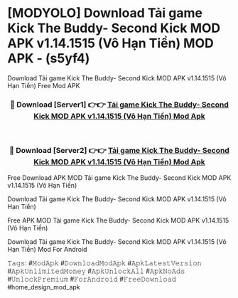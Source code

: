 # [MODYOLO] Download Tải game Kick The Buddy- Second Kick MOD APK v1.14.1515 (Vô Hạn Tiền) MOD APK - (s5yf4)
Download Tải game Kick The Buddy- Second Kick MOD APK v1.14.1515 (Vô Hạn Tiền) Free Mod APK

<div align="center">
<h3>🔴 Download [Server1] 👉👉 <a href="https://apk-comot.site?title=Tải_game_Kick_The_Buddy-_Second_Kick_MOD_APK_v1.14.1515_(Vô_Hạn_Tiền)">Tải game Kick The Buddy- Second Kick MOD APK v1.14.1515 (Vô Hạn Tiền) Mod Apk</a></h3><br>

<h3>🔴 Download [Server2] 👉👉 <a href="https://apk-comot.site?title=Tải_game_Kick_The_Buddy-_Second_Kick_MOD_APK_v1.14.1515_(Vô_Hạn_Tiền)">Tải game Kick The Buddy- Second Kick MOD APK v1.14.1515 (Vô Hạn Tiền) Mod Apk</a></h3>
</div>


Free Download APK MOD Tải game Kick The Buddy- Second Kick MOD APK v1.14.1515 (Vô Hạn Tiền)

Download Tải game Kick The Buddy- Second Kick MOD APK v1.14.1515 (Vô Hạn Tiền) 

Free APK MOD Tải game Kick The Buddy- Second Kick MOD APK v1.14.1515 (Vô Hạn Tiền) 

Download Tải game Kick The Buddy- Second Kick MOD APK v1.14.1515 (Vô Hạn Tiền) Mod For Android

𝚃𝚊𝚐𝚜: #𝙼𝚘𝚍𝙰𝚙𝚔 #𝙳𝚘𝚠𝚗𝚕𝚘𝚊𝚍𝙼𝚘𝚍𝙰𝚙𝚔 #𝙰𝚙𝚔𝙻𝚊𝚝𝚎𝚜𝚝𝚅𝚎𝚛𝚜𝚒𝚘𝚗 #𝙰𝚙𝚔𝚄𝚗𝚕𝚒𝚖𝚒𝚝𝚎𝚍𝙼𝚘𝚗𝚎𝚢 #𝙰𝚙𝚔𝚄𝚗𝚕𝚘𝚌𝚔𝙰𝚕𝚕 #𝙰𝚙𝚔𝙽𝚘𝙰𝚍𝚜 #𝚄𝚗𝚕𝚘𝚌𝚔𝙿𝚛𝚎𝚖𝚒𝚞𝚖 #𝙵𝚘𝚛𝙰𝚗𝚍𝚛𝚘𝚒𝚍 #𝙵𝚛𝚎𝚎𝙳𝚘𝚠𝚗𝚕𝚘𝚊𝚍 #home_design_mod_apk